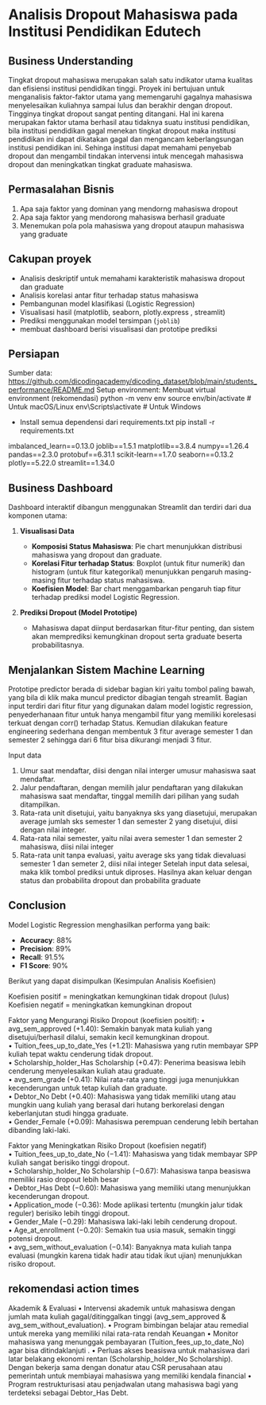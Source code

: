 #  Analisis Dropout Mahasiswa pada Institusi Pendidikan Edutech
##  Business Understanding
Tingkat dropout mahasiswa merupakan salah satu indikator utama kualitas dan efisiensi institusi pendidikan tinggi. Proyek ini bertujuan untuk menganalisis faktor-faktor utama yang memengaruhi gagalnya mahasiswa menyelesaikan kuliahnya sampai lulus dan berakhir dengan dropout. 
Tingginya tingkat dropout sangat penting ditangani. Hal ini karena merupakan faktor utama berhasil atau tidaknya suatu institusi pendidikan, bila institusi pendidikan gagal menekan tingkat dropout maka institusi pendidikan ini dapat dikatakan gagal dan mengancam keberlangsungan institusi pendidikan ini.
Sehinga institusi dapat memahami penyebab dropout dan mengambil tindakan intervensi intuk mencegah mahasiswa dropout dan meningkatkan tingkat graduate mahasiswa. 

## Permasalahan Bisnis
1.	Apa saja faktor yang dominan yang mendorng mahasiswa dropout 
2.	Apa saja faktor yang mendorong mahasiswa berhasil graduate 
3.	Menemukan pola pola mahasiswa yang dropout ataupun mahasiswa yang graduate

## Cakupan proyek
- Analisis deskriptif untuk memahami karakteristik mahasiswa dropout dan graduate
- Analisis korelasi antar fitur terhadap status mahasiswa 
- Pembangunan model klasifikasi (Logistic Regression)
- Visualisasi hasil (matplotlib, seaborn, plotly.express , streamlit)
- Prediksi menggunakan model tersimpan (`joblib`)
- membuat dashboard berisi visualisasi dan prototipe prediksi 

## Persiapan
Sumber data: https://github.com/dicodingacademy/dicoding_dataset/blob/main/students_performance/README.md
Setup environment:
Membuat virtual environment (rekomendasi)
python -m venv env
source env/bin/activate        # Untuk macOS/Linux
env\Scripts\activate           # Untuk Windows


- Install semua dependensi dari requirements.txt
pip install -r requirements.txt

imbalanced_learn==0.13.0
joblib==1.5.1
matplotlib==3.8.4
numpy==1.26.4
pandas==2.3.0
protobuf==6.31.1
scikit-learn==1.7.0
seaborn==0.13.2
plotly==5.22.0
streamlit==1.34.0

## Business Dashboard
Dashboard interaktif dibangun menggunakan Streamlit dan terdiri dari dua komponen utama:
1. **Visualisasi Data**
   -  **Komposisi Status Mahasiswa**: Pie chart menunjukkan distribusi mahasiswa yang dropout dan graduate.
   - **Korelasi Fitur terhadap Status**: Boxplot (untuk fitur numerik) dan histogram (untuk fitur kategorikal) menunjukkan pengaruh masing-masing fitur terhadap status mahasiswa.
   -  **Koefisien Model**: Bar chart menggambarkan pengaruh tiap fitur terhadap prediksi model Logistic Regression.

2. **Prediksi Dropout (Model Prototipe)**
   - Mahasiswa dapat diinput berdasarkan fitur-fitur penting, dan sistem akan memprediksi kemungkinan dropout serta graduate beserta probabilitasnya.

## Menjalankan Sistem Machine Learning
Prototipe predictor berada di sidebar bagian kiri yaitu tombol paling bawah, yang bila di klik maka muncul predictor dibagian tengah streamlit.
Bagian input terdiri dari fitur fitur yang digunakan dalam model logistic regression, penyederhanaan fitur untuk hanya mengambil fitur yang memiliki korelesasi terkuat dengan corr() terhadap Status. Kemudian dilakukan feature engineering sederhana dengan membentuk 3 fitur average semester 1 dan semester 2 sehingga dari 6 fitur bisa dikurangi menjadi 3 fitur. 

Input data
1.	Umur saat mendaftar, diisi dengan nilai interger umusur mahasiswa saat mendaftar.
2.	Jalur pendaftaran, dengan memilih jalur pendaftaran yang dilakukan mahasiswa saat mendaftar, tinggal memilih dari pilihan yang sudah ditampilkan.
3.	Rata-rata unit disetujui, yaitu banyaknya sks yang diasetujui, merupakan average jumlah sks semester 1 dan semester 2 yang disetujui, diisi dengan nilai integer.
4.	Rata-rata nilai semester, yaitu nilai avera semester 1 dan semester 2 mahasiswa, diisi nilai integer
5.	Rata-rata unit tanpa evaluasi, yaitu average sks yang tidak dievaluasi semester 1 dan semeter 2, diisi nilai integer
Setelah input data selesai, maka klik tombol prediksi untuk diproses. Hasilnya akan keluar dengan status dan probabilita dropout dan probabilita graduate

##  Conclusion

Model Logistic Regression menghasilkan performa yang baik:

- **Accuracy**: 88%
- **Precision**: 89%
- **Recall**: 91.5%
- **F1 Score**: 90%

Berikut  yang dapat disimpulkan (Kesimpulan Analisis Koefisien)

Koefisien positif = meningkatkan kemungkinan tidak dropout (lulus)
Koefisien negatif = meningkatkan kemungkinan dropout

Faktor yang Mengurangi Risiko Dropout (koefisien positif):
•	avg_sem_approved (+1.40): Semakin banyak mata kuliah yang disetujui/berhasil dilalui, semakin kecil kemungkinan dropout.  
•	Tuition_fees_up_to_date_Yes (+1.21): Mahasiswa yang rutin membayar SPP kuliah tepat waktu cenderung tidak dropout.  
•	Scholarship_holder_Has Scholarship (+0.47): Penerima beasiswa lebih cenderung menyelesaikan kuliah atau graduate.  
•	avg_sem_grade (+0.41): Nilai rata-rata yang tinggi juga menunjukkan kecenderungan untuk tetap kuliah dan graduate.  
•	Debtor_No Debt (+0.40): Mahasiswa yang tidak memiliki utang atau mungkin uang kuliah yang berasal dari hutang berkorelasi dengan keberlanjutan studi hingga graduate.  
•	Gender_Female (+0.09): Mahasiswa perempuan cenderung lebih bertahan dibanding laki-laki.  

Faktor yang Meningkatkan Risiko Dropout (koefisien negatif)  
•	Tuition_fees_up_to_date_No (−1.41): Mahasiswa yang tidak membayar SPP kuliah sangat berisiko tinggi dropout.  
•	Scholarship_holder_No Scholarship (−0.67): Mahasiswa tanpa beasiswa memiliki rasio dropout lebih besar  
•	Debtor_Has Debt (−0.60): Mahasiswa yang memiliki utang menunjukkan kecenderungan dropout.  
•	Application_mode (−0.36): Mode aplikasi tertentu (mungkin jalur tidak reguler) berisiko lebih tinggi dropout.     
•	Gender_Male (−0.29): Mahasiswa laki-laki lebih cenderung dropout.  
•	Age_at_enrollment (−0.20): Semakin tua usia masuk, semakin tinggi potensi dropout.  
•	avg_sem_without_evaluation (−0.14): Banyaknya mata kuliah tanpa evaluasi (mungkin karena tidak hadir atau tidak ikut ujian) menunjukkan risiko dropout.  

## rekomendasi action times
Akademik & Evaluasi
•	Intervensi akademik untuk mahasiswa dengan jumlah mata kuliah gagal/ditinggalkan tinggi (avg_sem_approved & avg_sem_without_evaluation).
•	Program bimbingan belajar atau remedial untuk mereka yang memiliki nilai rata-rata rendah
Keuangan
•	Monitor mahasiswa yang menunggak pembayaran (Tuition_fees_up_to_date_No) agar bisa ditindaklanjuti .
•	Perluas akses beasiswa untuk mahasiswa dari latar belakang ekonomi rentan (Scholarship_holder_No Scholarship). Dengan bekerja sama dengan donatur atau CSR perusahaan atau pemerintah untuk membiayai mahasiswa yang memiliki kendala financial
•	Program restrukturisasi atau penjadwalan utang mahasiswa bagi yang terdeteksi sebagai Debtor_Has Debt.

